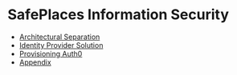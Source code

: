 # SafePlaces Information Security

- [Architectural Separation](concepts/architectural-separation.md)
- [Identity Provider Solution](concepts/identity-provider-solution.md)
- [Provisioning Auth0](concepts/provisioning-auth0.md)
- [Appendix](concepts/appendix.md)
